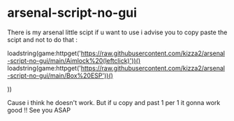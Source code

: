 # arsenal-script-no-gui
There is my arsenal little scipt if u want to use i advise you to copy paste the scipt and not to do that :

loadstring(game:httpget('https://raw.githubusercontent.com/kizza2/arsenal-script-no-gui/main/Aimlock%20(leftclick)'))()
loadstring(game:httpget('https://raw.githubusercontent.com/kizza2/arsenal-script-no-gui/main/Box%20ESP'))()

))

Cause i think he doesn't work. But if u copy and past 1 per 1 it gonna work good !! 
See you ASAP 
